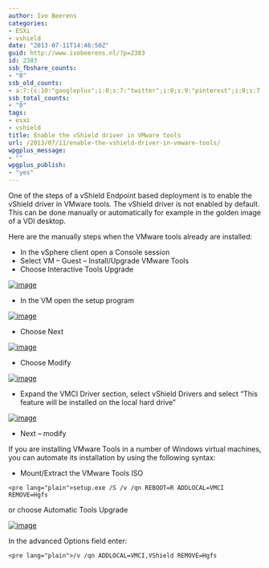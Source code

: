 ```yaml
---
author: Ivo Beerens
categories:
- ESXi
- vshield
date: "2013-07-11T14:46:50Z"
guid: http://www.ivobeerens.nl/?p=2383
id: 2383
ssb_fbshare_counts:
- "0"
ssb_old_counts:
- a:7:{s:10:"googleplus";i:0;s:7:"twitter";i:0;s:9:"pinterest";i:0;s:7:"fbshare";i:0;s:8:"linkedin";i:0;s:6:"reddit";i:0;s:6:"tumblr";i:0;}
ssb_total_counts:
- "0"
tags:
- esxi
- vshield
title: Enable the vShield driver in VMware tools
url: /2013/07/11/enable-the-vshield-driver-in-vmware-tools/
wpgplus_message:
- ""
wpgplus_publish:
- "yes"
---
```


One of the steps of a vShield Endpoint based deployment is to enable the vShield driver in VMware tools. The vShield driver is not enabled by default. This can be done manually or automatically for example in the golden image of a VDI desktop.

Here are the manually steps when the VMware tools already are installed:

- In the vSphere client open a Console session
- Select VM – Guest – Install/Upgrade VMware Tools
- Choose Interactive Tools Upgrade

[![image](http://localhost/wp-content/uploads/2013/07/image_thumb.png "image")](http://localhost/wp-content/uploads/2013/07/image.png)

- In the VM open the setup program

[![image](http://localhost/wp-content/uploads/2013/07/image_thumb1.png "image")](http://localhost/wp-content/uploads/2013/07/image1.png)

- Choose Next

[![image](http://localhost/wp-content/uploads/2013/07/image_thumb2.png "image")](http://localhost/wp-content/uploads/2013/07/image2.png)

- Choose Modify

[![image](http://localhost/wp-content/uploads/2013/07/image_thumb3.png "image")](http://localhost/wp-content/uploads/2013/07/image3.png)

- Expand the VMCI Driver section, select vShield Drivers and select “This feature will be installed on the local hard drive”

[![image](http://localhost/wp-content/uploads/2013/07/image_thumb4.png "image")](http://localhost/wp-content/uploads/2013/07/image4.png)

- Next – modify

If you are installing VMware Tools in a number of Windows virtual machines, you can automate its installation by using the following syntax:

- Mount/Extract the VMware Tools ISO

```
<pre lang="plain">setup.exe /S /v /qn REBOOT=R ADDLOCAL=VMCI REMOVE=Hgfs
```

or choose Automatic Tools Upgrade

[![image](http://localhost/wp-content/uploads/2013/07/image_thumb5.png "image")](http://localhost/wp-content/uploads/2013/07/image5.png)

In the advanced Options field enter:

```
<pre lang="plain">/v /qn ADDLOCAL=VMCI,VShield REMOVE=Hgfs
```
